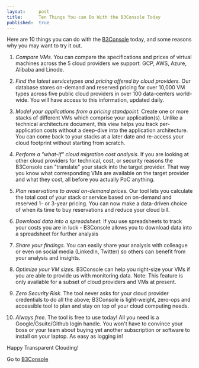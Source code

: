 ```yaml
---
layout:     post
title:      Ten Things You can Do With the B3Console Today
published:  true
---
```


Here are 10 things you can do with the [B3Console](https://b3console.bigbitbus.com) today, and some reasons why you may want to try it out.

1. *Compare VMs.*
You can compare the specifications and prices of virtual machines across the 5 cloud providers we support: GCP, AWS, Azure, Alibaba and Linode.

2. *Find the latest servicetypes and pricing offered by cloud providers.*
Our database stores on-demand and reserved pricing for over 10,000 VM types across five public cloud providers in over 100 data-centers world-wide. You will have access to this information, updated daily.

3. *Model your applications from a pricing standpoint.*
Create  one or more stacks of different VMs  which comprise your application(s). Unlike a technical architecture document, this view helps you track per-application costs without a deep-dive into the application architecture. You can come back to your stacks at a later date and re-access your cloud footprint without starting from scratch.

4. *Perform a "what-if" cloud migration cost analysis.*
If you are looking at other cloud providers for technical, cost, or security reasons the B3Console can  "translate" your stack into the target provider. That way you know what corresponding VMs are available on the target provider and what they cost, all before you actually PoC anything.

5. *Plan reservations to avoid on-demand prices.*
Our tool lets you calculate the total cost of your stack or service based on on-demand and reserved 1- or 3-year pricing. You can now make a data-driven choice of when its time to buy reservations and reduce your cloud bill.

6. *Download data into a spreadsheet.*
If you use spreadsheets to track your costs you are in luck - B3Console allows you to download data into a spreadsheet for further analysis

7. *Share your findings.*
You can easily share your analysis with colleague or even on social media (LinkedIn, Twitter) so others can benefit from your analysis and insights.

8. *Optimize your VM sizes.*
B3Console can help you right-size your VMs if you are able to provide  us with monitoring data. Note: This feature is only available for a subset of cloud providers and VMs at present.

9. *Zero Security Risk.* 
The tool never asks for your cloud provider credentials to do all the above; B3Console is light-weight, zero-ops and accessible tool to plan and stay on top of your cloud computing needs.

10. *Always free.*
The tool is free to use today! All you need is a Google/Gsuite/Github login handle. You won't have to convince your boss or your team about buying yet another subscription or software to install on your laptop. As easy as logging in!

Happy Transparent Clouding!

Go to [B3Console](https://b3console.bigbitbus.com)
